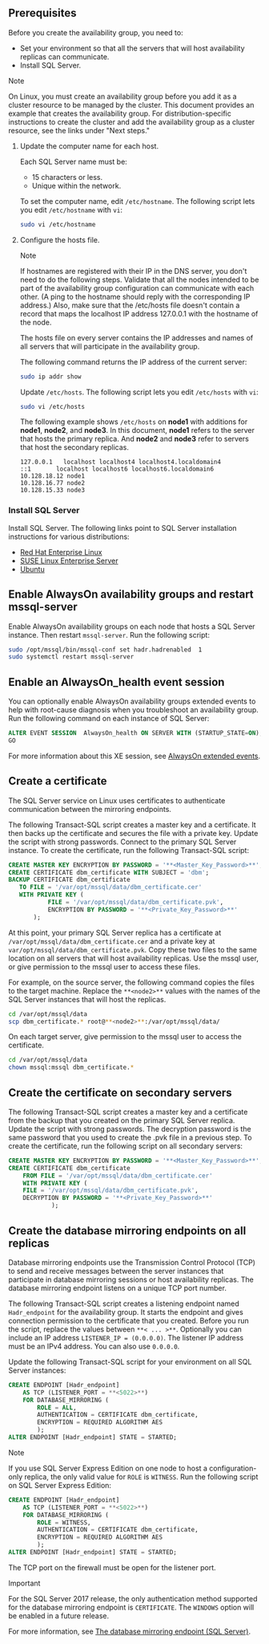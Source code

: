 ﻿## Prerequisites

Before you create the availability group, you need to:

- Set your environment so that all the servers that will host availability replicas can communicate.
- Install SQL Server.

>[!NOTE]
>On Linux, you must create an availability group before you add it as a cluster resource to be managed by the cluster. This document provides an example that creates the availability group. For distribution-specific instructions to create the cluster and add the availability group as a cluster resource, see the links under "Next steps."

1. Update the computer name for each host.

   Each SQL Server name must be:
   
   - 15 characters or less.
   - Unique within the network.
   
   To set the computer name, edit `/etc/hostname`. The following script lets you edit `/etc/hostname` with `vi`:

   ```bash
   sudo vi /etc/hostname
   ```

2. Configure the hosts file.

    >[!NOTE]
    >If hostnames are registered with their IP in the DNS server, you don't need to do the following steps. Validate that all the nodes intended to be part of the availability group configuration can communicate with each other. (A ping to the hostname should reply with the corresponding IP address.) Also, make sure that the /etc/hosts file doesn't contain a record that maps the localhost IP address 127.0.0.1 with the hostname of the node.
    >

   The hosts file on every server contains the IP addresses and names of all servers that will participate in the availability group. 

   The following command returns the IP address of the current server:

   ```bash
   sudo ip addr show
   ```

   Update `/etc/hosts`. The following script lets you edit `/etc/hosts` with `vi`:

   ```bash
   sudo vi /etc/hosts
   ```

   The following example shows `/etc/hosts` on **node1** with additions for **node1**, **node2**, and **node3**. In this document, **node1** refers to the server that hosts the primary replica. And **node2** and **node3** refer to servers that host the secondary replicas.

    ```
    127.0.0.1   localhost localhost4 localhost4.localdomain4
    ::1       localhost localhost6 localhost6.localdomain6
    10.128.18.12 node1
    10.128.16.77 node2
    10.128.15.33 node3
    ```

### Install SQL Server

Install SQL Server. The following links point to SQL Server installation instructions for various distributions: 

- [Red Hat Enterprise Linux](../linux/quickstart-install-connect-red-hat.md)
- [SUSE Linux Enterprise Server](../linux/quickstart-install-connect-suse.md)
- [Ubuntu](../linux/quickstart-install-connect-ubuntu.md)

## Enable AlwaysOn availability groups and restart mssql-server

Enable AlwaysOn availability groups on each node that hosts a SQL Server instance. Then restart `mssql-server`. Run the following script:

```bash
sudo /opt/mssql/bin/mssql-conf set hadr.hadrenabled  1
sudo systemctl restart mssql-server
```

##	Enable an AlwaysOn_health event session 

You can optionally enable AlwaysOn availability groups extended events to help with root-cause diagnosis when you troubleshoot an availability group. Run the following command on each instance of SQL Server: 

```SQL
ALTER EVENT SESSION  AlwaysOn_health ON SERVER WITH (STARTUP_STATE=ON);
GO
```

For more information about this XE session, see [AlwaysOn extended events](https://msdn.microsoft.com/library/dn135324.aspx).

## Create a certificate

The SQL Server service on Linux uses certificates to authenticate communication between the mirroring endpoints. 

The following Transact-SQL script creates a master key and a certificate. It then backs up the certificate and secures the file with a private key. Update the script with strong passwords. Connect to the primary SQL Server instance. To create the certificate, run the following Transact-SQL script:

```SQL
CREATE MASTER KEY ENCRYPTION BY PASSWORD = '**<Master_Key_Password>**';
CREATE CERTIFICATE dbm_certificate WITH SUBJECT = 'dbm';
BACKUP CERTIFICATE dbm_certificate
   TO FILE = '/var/opt/mssql/data/dbm_certificate.cer'
   WITH PRIVATE KEY (
           FILE = '/var/opt/mssql/data/dbm_certificate.pvk',
           ENCRYPTION BY PASSWORD = '**<Private_Key_Password>**'
       );
```

At this point, your primary SQL Server replica has a certificate at `/var/opt/mssql/data/dbm_certificate.cer` and a private key at `var/opt/mssql/data/dbm_certificate.pvk`. Copy these two files to the same location on all servers that will host availability replicas. Use the mssql user, or give permission to the mssql user to access these files. 

For example, on the source server, the following command copies the files to the target machine. Replace the `**<node2>**` values with the names of the SQL Server instances that will host the replicas. 

```bash
cd /var/opt/mssql/data
scp dbm_certificate.* root@**<node2>**:/var/opt/mssql/data/
```

On each target server, give permission to the mssql user to access the certificate.

```bash
cd /var/opt/mssql/data
chown mssql:mssql dbm_certificate.*
```

## Create the certificate on secondary servers

The following Transact-SQL script creates a master key and a certificate from the backup that you created on the primary SQL Server replica. Update the script with strong passwords. The decryption password is the same password that you used to create the .pvk file in a previous step. To create the certificate, run the following script on all secondary servers:

```SQL
CREATE MASTER KEY ENCRYPTION BY PASSWORD = '**<Master_Key_Password>**';
CREATE CERTIFICATE dbm_certificate
    FROM FILE = '/var/opt/mssql/data/dbm_certificate.cer'
    WITH PRIVATE KEY (
    FILE = '/var/opt/mssql/data/dbm_certificate.pvk',
    DECRYPTION BY PASSWORD = '**<Private_Key_Password>**'
            );
```

## Create the database mirroring endpoints on all replicas

Database mirroring endpoints use the Transmission Control Protocol (TCP) to send and receive messages between the server instances that participate in database mirroring sessions or host availability replicas. The database mirroring endpoint listens on a unique TCP port number. 

The following Transact-SQL script creates a listening endpoint named `Hadr_endpoint` for the availability group. It starts the endpoint and gives connection permission to the certificate that you created. Before you run the script, replace the values between `**< ... >**`. Optionally you can include an IP address `LISTENER_IP = (0.0.0.0)`. The listener IP address must be an IPv4 address. You can also use `0.0.0.0`. 

Update the following Transact-SQL script for your environment on all SQL Server instances: 

```SQL
CREATE ENDPOINT [Hadr_endpoint]
    AS TCP (LISTENER_PORT = **<5022>**)
    FOR DATABASE_MIRRORING (
	    ROLE = ALL,
	    AUTHENTICATION = CERTIFICATE dbm_certificate,
		ENCRYPTION = REQUIRED ALGORITHM AES
		);
ALTER ENDPOINT [Hadr_endpoint] STATE = STARTED;
```

>[!NOTE]
>If you use SQL Server Express Edition on one node to host a configuration-only replica, the only valid value for `ROLE` is `WITNESS`. Run the following script on SQL Server Express Edition:

```SQL
CREATE ENDPOINT [Hadr_endpoint]
    AS TCP (LISTENER_PORT = **<5022>**)
    FOR DATABASE_MIRRORING (
	    ROLE = WITNESS,
	    AUTHENTICATION = CERTIFICATE dbm_certificate,
		ENCRYPTION = REQUIRED ALGORITHM AES
		);
ALTER ENDPOINT [Hadr_endpoint] STATE = STARTED;
```

The TCP port on the firewall must be open for the listener port.



>[!IMPORTANT]
>For the SQL Server 2017 release, the only authentication method supported for the database mirroring endpoint is `CERTIFICATE`. The `WINDOWS` option will be enabled in a future release.

For more information, see [The database mirroring endpoint (SQL Server)](https://msdn.microsoft.com/library/ms179511.aspx).


